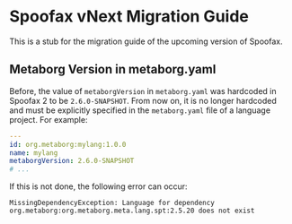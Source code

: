 # Spoofax vNext Migration Guide

This is a stub for the migration guide of the upcoming version of Spoofax.

## Metaborg Version in metaborg.yaml
Before, the value of `metaborgVersion` in `metaborg.yaml` was hardcoded in Spoofax 2 to be `2.6.0-SNAPSHOT`. From now on, it is no longer hardcoded and must be explicitly specified in the `metaborg.yaml` file of a language project. For example:

```yaml
---
id: org.metaborg:mylang:1.0.0
name: mylang
metaborgVersion: 2.6.0-SNAPSHOT
# ...
```

If this is not done, the following error can occur:

```
MissingDependencyException: Language for dependency org.metaborg:org.metaborg.meta.lang.spt:2.5.20 does not exist
```



